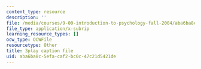 ```yaml
---
content_type: resource
description: ''
file: /media/courses/9-00-introduction-to-psychology-fall-2004/aba6ba8c5efacaf2bc0c47c21d5421de_10502.srt
file_type: application/x-subrip
learning_resource_types: []
ocw_type: OCWFile
resourcetype: Other
title: 3play caption file
uid: aba6ba8c-5efa-caf2-bc0c-47c21d5421de
---
```

